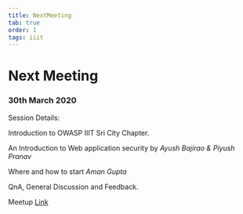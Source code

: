 ```yaml
---
title: NextMeeting
tab: true
order: 1
tags: iiit
---
```



# **Next Meeting**

### 30th March 2020

Session Details:

Introduction to OWASP IIIT Sri City Chapter.

An Introduction to Web application security by *Ayush Bajirao & Piyush Pranav*

Where and how to start *Aman Gupta*

QnA, General Discussion and Feedback.

Meetup [Link](https://www.meetup.com/OWASP-IIIT-SRICITY/events/269646752/)
